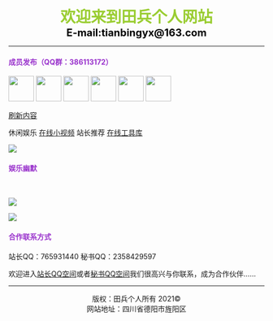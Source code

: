 
<CENTER><FONT color=YellowGreen White style="FILTER: blur(add=1,direction=40,strength=10); FONT-SIZE: 30px; FONT-WEIGHT: bolder; POSITION: relative; WIDTH: 500px">欢迎来到田兵个人网站</FONT></CENTER>   

<CENTER><FONT color=Black style="FILTER: blur(add=1,direction=40,strength=10); FONT-SIZE: 20px; FONT-WEIGHT: bolder; POSITION: relative; WIDTH: 500px">E-mail:tianbingyx@163.com</FONT></CENTER>

----------

<font color="#9932CC"><h4>成员发布（QQ群：386113172）</h4></font>

<img src="https://q1.qlogo.cn/g?b=qq&amp;nk=765931440&amp;s=640" width="50" height="50" /> <img src="https://q1.qlogo.cn/g?b=qq&amp;nk=2358429597&amp;s=640" width="50" height="50" /> <img src="https://q1.qlogo.cn/g?b=qq&amp;nk=2409495157&amp;s=640" width="50" height="50" /> <img src="https://q1.qlogo.cn/g?b=qq&amp;nk=2321689620&amp;s=640" width="50" height="50" /> <img src="https://q1.qlogo.cn/g?b=qq&amp;nk=3147383943&amp;s=640" width="50" height="50" /> <img src="https://q1.qlogo.cn/g?b=qq&amp;nk=1040458166&amp;s=640" width="50" height="50" />

<script type="text/javascript" src="https://api.vvhan.com/api/ian?type=js"></script>
<script>ishan()</script>

<p></p>

<a href="javascript:location.reload();">刷新内容</a>

<p>休闲娱乐 <a href="https://www.lefu.men/dy">在线小视频</a> 站长推荐 <a href="https://tool.oschina.net/">在线工具库</a></p>

<p><img src="https://api.vvhan.com/api/bing?type=" width="" height="" /></p>

<font color="#9932CC"><h4>娱乐幽默</h4></font>

<script type="text/javascript" src="https://api.vvhan.com/api/xh?type=js">
</script><script>ishan()</script>

<br>

<p><img src="https://api.vvhan.com/api/acgimg?type=" width="" height="" /></p>

<img src="https://api.vvhan.com/api/ip?s=">

<font color="#9932CC"><h4>合作联系方式</h4></font>

<p>站长QQ：765931440 秘书QQ：2358429597</p>

<p>欢迎进入<a href="https://user.qzone.qq.com/765931440">站长QQ空间</a>或者<a href="https://user.qzone.qq.com/2358429597">秘书QQ空间</a>我们很高兴与你联系，成为合作伙伴……</p>

----------

<center>版权：田兵个人所有  2021©</center>

<center>网站地址：四川省德阳市旌阳区</center>

